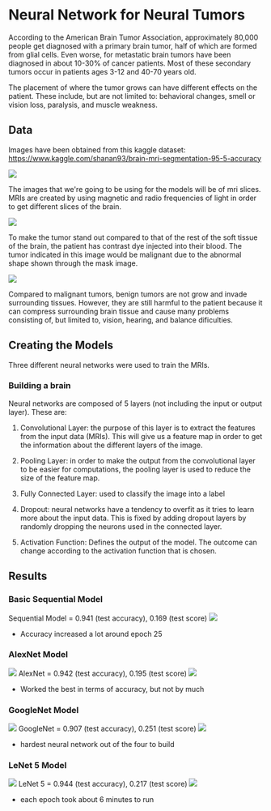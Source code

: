 # Neural Network for Neural Tumors

According to the American Brain Tumor Association, approximately 80,000 people get diagnosed with a primary brain tumor, half of which are formed from glial cells. Even worse, for metastatic brain tumors have been diagnosed in about 10-30% of cancer patients. Most of these secondary tumors occur in patients ages 3-12 and 40-70 years old.

The placement of where the tumor grows can have different effects on the patient. These include, but are not limited to: behavioral changes, smell or vision loss, paralysis, and muscle weakness.

## Data

Images have been obtained from this kaggle dataset: https://www.kaggle.com/shanan93/brain-mri-segmentation-95-5-accuracy

![](images/mri.png)


The images that we're going to be using for the models will be of mri slices. MRIs are created by using magnetic and radio frequencies of light in order to get different slices of the brain. 

![](images/tumor.png)


To make the tumor stand out compared to that of the rest of the soft tissue of the brain, the patient has contrast dye injected into their blood. The tumor indicated in this image would be malignant due to the abnormal shape shown through the mask image. 

![](images/benign.png)


Compared to malignant tumors, benign tumors are not grow and invade surrounding tissues. However, they are still harmful to the patient because it can compress surrounding brain tissue and cause many problems consisting of, but limited to, vision, hearing, and balance dificulties. 


## Creating the Models

Three different neural networks were used to train the MRIs. 

### Building a brain
Neural networks are composed of 5 layers (not including the input or output layer). These are:

1. Convolutional Layer: the purpose of this layer is to extract the features from the input data (MRIs). This will give us a feature map in order to get the information about the different layers of the image.

2. Pooling Layer: in order to make the output from the convolutional layer to be easier for computations, the pooling layer is used to reduce the size of the feature map.

3. Fully Connected Layer: used to classify the image into a label

4. Dropout: neural networks have a tendency to overfit as it tries to learn more about the input data. This is fixed by adding dropout layers by randomly dropping the neurons used in the connected layer. 

5. Activation Function: Defines the output of the model. The outcome can change according to the activation function that is chosen. 

## Results

### Basic Sequential Model
Sequential Model = 0.941 (test accuracy), 0.169 (test score)
![](images/sequential_model.png)
- Accuracy increased a lot around epoch 25

### AlexNet Model
![](images/alex_arch.png)
AlexNet = 0.942 (test accuracy), 0.195 (test score)
![](images/alex_model.png)
- Worked the best in terms of accuracy, but not by much

### GoogleNet Model
![](images/google_arch.png)
GoogleNet = 0.907 (test accuracy), 0.251 (test score)
![](images/google_model.png)
- hardest neural network out of the four to build

### LeNet 5 Model
![](images/lenet_arch.png)
LeNet 5 = 0.944 (test accuracy), 0.217 (test score)
![](images/lenet_model.png)
- each epoch took about 6 minutes to run

